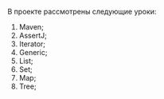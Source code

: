 В проекте рассмотрены следующие уроки:
1. Maven;
2. AssertJ;
3. Iterator;
4. Generic;
5. List;
6. Set;
7. Map;
8. Tree;
